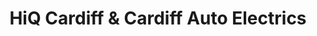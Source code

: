 ---
title: "HiQ Cardiff & Cardiff Auto Electrics"
url: /cardiff/hiq-cardiff-und-cardiff-auto-electrics/
shop: Autowerkstatt
---